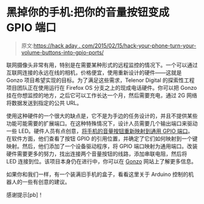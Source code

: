 # 黑掉你的手机:把你的音量按钮变成 GPIO 端口

> 原文:[https://hack aday . com/2015/02/15/hack-your-phone-turn-your-volume-buttons-into-gpio-ports/](https://hackaday.com/2015/02/15/hack-your-phone-turn-your-volume-buttons-into-gpio-ports/)

联网摄像头非常有用，特别是在需要某种形式的远程监控的情况下。一个可以通过互联网连接的永远在线的相机，价格便宜，使用重新设计的硬件——这就是 Gonzo 项目希望实现的目标。为了满足这些需求，Telenor Digital 的探索性工程项目团队正在使用运行在 Firefox OS 分支之上的现成电话硬件。你可以把 Gonzo 挂在你想监控的地方，之后它可以工作长达一个月，然后需要充电，通过 2G 网络将数据发送到指定的公共 URL。

使用这种硬件的一个很大的缺点是，它不是为手边的任务设计的，并且不提供某些功能可能需要的扩展端口。在这种特殊情况下，设计人员需要几个输出端口来驱动一些 LED。硬件人员有点创意，[将手机的音量按钮重新映射到通用 GPIO 端口](http://ee.telenor.io/gonzo/hardware/2015/02/10/gpio.html)。在软件方面，他们查看了按钮 GPIO 的引用位置，并确定了它们如何映射到一个键映射。然后，他们添加了一个设备驱动程序，将 GPIO 端口映射为通用端口。改装硬件需要更多的努力，找出连接两个音量按钮的线路，添加串联电阻，然后将 LED 连接到位。该项目本身仍在进行中，你可以在 [Gonzo](http://ee.telenor.io/about-gonzo/) 网站上了解更多信息。

如果你和我们一样，有一个装满旧手机的盒子，看看这里关于 Arduino 控制的机器人的一些有创意的建议。

感谢提示[pb]！